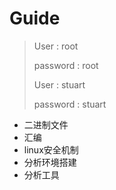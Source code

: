 # Guide

> User : root
>
> password : root
>
> User : stuart
>
> password : stuart

* 二进制文件
* 汇编
* linux安全机制
* 分析环境搭建
* 分析工具